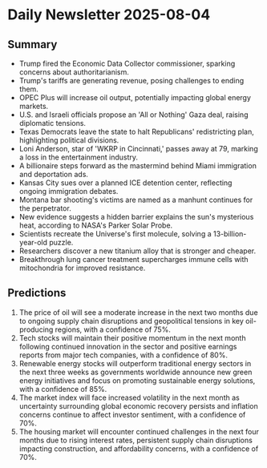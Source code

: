 # Daily Newsletter 2025-08-04

## Summary

- Trump fired the Economic Data Collector commissioner, sparking concerns about authoritarianism.
- Trump's tariffs are generating revenue, posing challenges to ending them.
- OPEC Plus will increase oil output, potentially impacting global energy markets.
- U.S. and Israeli officials propose an 'All or Nothing' Gaza deal, raising diplomatic tensions.
- Texas Democrats leave the state to halt Republicans' redistricting plan, highlighting political divisions.
- Loni Anderson, star of 'WKRP in Cincinnati,' passes away at 79, marking a loss in the entertainment industry.
- A billionaire steps forward as the mastermind behind Miami immigration and deportation ads.
- Kansas City sues over a planned ICE detention center, reflecting ongoing immigration debates.
- Montana bar shooting's victims are named as a manhunt continues for the perpetrator.
- New evidence suggests a hidden barrier explains the sun's mysterious heat, according to NASA's Parker Solar Probe.
- Scientists recreate the Universe's first molecule, solving a 13-billion-year-old puzzle.
- Researchers discover a new titanium alloy that is stronger and cheaper.
- Breakthrough lung cancer treatment supercharges immune cells with mitochondria for improved resistance.

## Predictions

1. The price of oil will see a moderate increase in the next two months due to ongoing supply chain disruptions and geopolitical tensions in key oil-producing regions, with a confidence of 75%.
2. Tech stocks will maintain their positive momentum in the next month following continued innovation in the sector and positive earnings reports from major tech companies, with a confidence of 80%.
3. Renewable energy stocks will outperform traditional energy sectors in the next three weeks as governments worldwide announce new green energy initiatives and focus on promoting sustainable energy solutions, with a confidence of 85%.
4. The market index will face increased volatility in the next month as uncertainty surrounding global economic recovery persists and inflation concerns continue to affect investor sentiment, with a confidence of 70%.
5. The housing market will encounter continued challenges in the next four months due to rising interest rates, persistent supply chain disruptions impacting construction, and affordability concerns, with a confidence of 70%.

